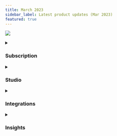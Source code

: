```yaml
---
title: March 2023
sidebar_label: Latest product updates (Mar 2023)
featured: true
---
```


  
  
  
  

![](https://i.imgur.com/Wj06Bz6.png)



<details>
<summary>

### Subscription 

</summary>


| Enhancement | Description |
| -------- | -------- |
| **Launched freemium** <br/> | Users will have free access to the platform for indefinite number of days with  limited features.  |
    
</details>

<!--<br/><br/> [**Learn more**](.) -->

<details>
<summary>

### Studio

</summary>


| Enhancement | Description |
| -------- | -------- |
| **JSON support for syncDB node** <br/> | Sync database node is used for syncing bot tables to external databases in regular intervals. This is now supported for CSV and JSON files. You can create and add an API that pulls the bulk data and the node performs the necessary actions.  <br/> <br/> [**Learn more**](https://docs.yellow.ai/docs/platform_concepts/studio/build/nodes/action-nodes#41-sync-database) |
    
</details>

<details>
<summary>

### Integrations 

</summary>


| Enhancement | Description |
| -------- | -------- |
| **GPT-3 third party integration** <br/> | Customers can bring their free trial /paid openAI account (like any other 3rd party tool) and connect with yellow.ai. The node can take user text (user chat query) as the input and return the best possible response based on the model.  <br/><br/> [**Learn more**](https://docs.yellow.ai/docs/platform_concepts/appConfiguration/gpt3) |

    
</details>


<details>
<summary>

### Insights  

</summary>


| Enhancement | Description |
| -------- | -------- |
| **Transfer call recordings to customer cloud storage (Amazon S3/ Azure Blob/ SFTP)** <br/> | Call recordings (.wav files) can be moved from our systems to customer’s cloud storage (Amazon S3/ Azure Blob/ SFTP) in an automated and recurring (Daily, Weekly, Monthly. Quarterly, One time) manner.  <br/><br/> [**Learn more**](https://docs.yellow.ai/docs/platform_concepts/growth/dataops) |
|**Standard report scheduling**| You can schedule raw reports available on the Overview, Metrics, and Funnels page for export as email alerts. <br/><br/> [**Learn more**](https://docs.yellow.ai/docs/cookbooks/insights/schedulerawreports) |

<!--- Alerting dashboard - you can enable proactive alerting for whenever your bot is down or any API fails from the Alerts dashboard under Health module. This is the first release of the entire Health module -->

</details>


